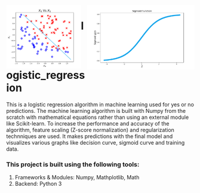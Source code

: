<img align="left" width="200" alt="final result" src="https://github.com/SrimanPolusani/logistic_regression/blob/master/final graph.png?raw=true"> 
<img align="right" width="288" alt="sigmoid graph" src="https://github.com/SrimanPolusani/logistic_regression/blob/master/sigmoid2.png?raw=true">

<h1>logistic_regression</h1>
<p>This is a logistic regression algorithm in machine learning used for yes or no predictions. The machine learning algorithm is built with Numpy from the scratch with mathematical equations rather than using an external module like Scikit-learn. To increase the performance and accuracy of the algorithm, feature scaling (Z-score normalization) and regularization technniques are used. It makes predictions with the final model and visualizes various graphs like decision curve, sigmoid curve and training data.</p>
<h3>This project is built using the following tools:</h3>
<ol>
  <li>Frameworks & Modules: Numpy, Mathplotlib, Math</li>
  <li>Backend: Python 3</li>
</ol>

